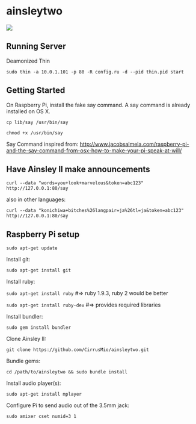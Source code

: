 ainsleytwo
==========

![](http://i.imgur.com/3uwBUxl.jpg)

## Running Server

Deamonized Thin

`sudo thin -a 10.0.1.101 -p 80 -R config.ru -d --pid thin.pid start`

## Getting Started

On Raspberry Pi, install the fake say command. A say command is already installed on OS X.

`cp lib/say /usr/bin/say`

`chmod +x /usr/bin/say`

Say Command inspired from:
http://www.jacobsalmela.com/raspberry-pi-and-the-say-command-from-osx-how-to-make-your-pi-speak-at-will/

## Have Ainsley II make announcements

`curl --data "words=you+look+marvelous&token=abc123" http://127.0.0.1:80/say`

also in other languages:

`curl --data "konichiwa+bitches%26langpair=ja%26tl=ja&token=abc123" http://127.0.0.1:80/say`

## Raspberry Pi setup

`sudo apt-get update`

Install git:

`sudo apt-get install git`

Install ruby:

`sudo apt-get install ruby` #=> ruby 1.9.3, ruby 2 would be better

`sudo apt-get install ruby-dev` #=> provides required libraries

Install bundler:

`sudo gem install bundler`

Clone Ainsley II:

`git clone https://github.com/CirrusMio/ainsleytwo.git`

Bundle gems:

`cd /path/to/ainsleytwo && sudo bundle install`

Install audio player(s):

`sudo apt-get install mplayer`

Configure Pi to send audio out of the 3.5mm jack:

`sudo amixer cset numid=3 1`
